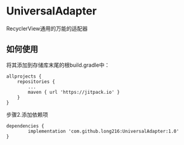 # UniversalAdapter
RecyclerView通用的万能的适配器

## 如何使用

将其添加到存储库末尾的根build.gradle中：

	allprojects {
		repositories {
			...
			maven { url 'https://jitpack.io' }
		}
	}

步骤2.添加依赖项

	dependencies {
	        implementation 'com.github.long216:UniversalAdapter:1.0'
	}


